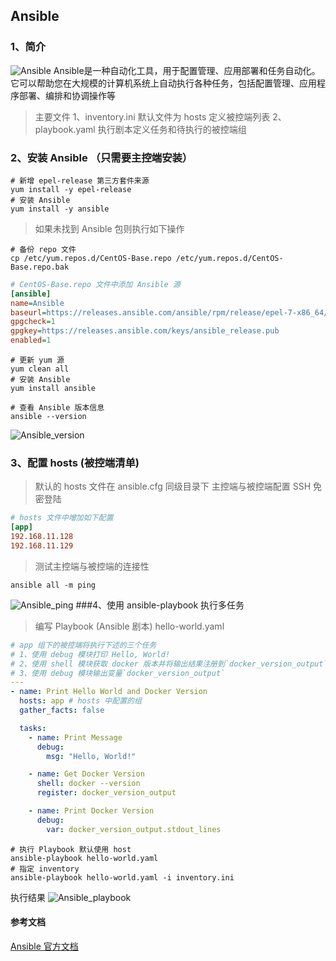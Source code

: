 ## Ansible
### 1、简介
![Ansible](/images/ansible.png)
Ansible是一种自动化工具，用于配置管理、应用部署和任务自动化。它可以帮助您在大规模的计算机系统上自动执行各种任务，包括配置管理、应用程序部署、编排和协调操作等   
> 主要文件
> 1、inventory.ini 默认文件为 hosts 定义被控端列表
> 2、playbook.yaml 执行剧本定义任务和待执行的被控端组
### 2、安装 Ansible （只需要主控端安装）
```shell
# 新增 epel-release 第三方套件来源
yum install -y epel-release
# 安装 Ansible
yum install -y ansible
```

> 如果未找到 Ansible 包则执行如下操作
```shell
# 备份 repo 文件
cp /etc/yum.repos.d/CentOS-Base.repo /etc/yum.repos.d/CentOS-Base.repo.bak
```
```ini
# CentOS-Base.repo 文件中添加 Ansible 源
[ansible]
name=Ansible
baseurl=https://releases.ansible.com/ansible/rpm/release/epel-7-x86_64/
gpgcheck=1
gpgkey=https://releases.ansible.com/keys/ansible_release.pub
enabled=1
```
```shell
# 更新 yum 源
yum clean all
# 安装 Ansible
yum install ansible

# 查看 Ansible 版本信息
ansible --version
```
![Ansible_version](/images/ansible_version.png)
### 3、配置 hosts (被控端清单)
> 默认的 hosts 文件在 ansible.cfg 同级目录下
> 主控端与被控端配置 SSH 免密登陆
```ini
# hosts 文件中增加如下配置
[app]
192.168.11.128
192.168.11.129
``` 
> 测试主控端与被控端的连接性
```shell
ansible all -m ping
```
![Ansible_ping](/images/ansible_ping.png)
###4、使用 ansible-playbook 执行多任务
> 编写 Playbook (Ansible 剧本) hello-world.yaml
```yaml
# app 组下的被控端将执行下述的三个任务
# 1、使用 debug 模块打印 Hello, World!
# 2、使用 shell 模块获取 docker 版本并将输出结果注册到`docker_version_output`变量中
# 3、使用 debug 模块输出变量`docker_version_output`
---
- name: Print Hello World and Docker Version
  hosts: app # hosts 中配置的组
  gather_facts: false

  tasks:
    - name: Print Message
      debug:
        msg: "Hello, World!"

    - name: Get Docker Version
      shell: docker --version
      register: docker_version_output

    - name: Print Docker Version
      debug:
        var: docker_version_output.stdout_lines
```
```shell
# 执行 Playbook 默认使用 host
ansible-playbook hello-world.yaml
# 指定 inventory
ansible-playbook hello-world.yaml -i inventory.ini
```
执行结果
![Ansible_playbook](/images/ansible_playbook.png)
#### 参考文档
[Ansible 官方文档](https://docs.ansible.com/ansible/latest/getting_started/index.html)